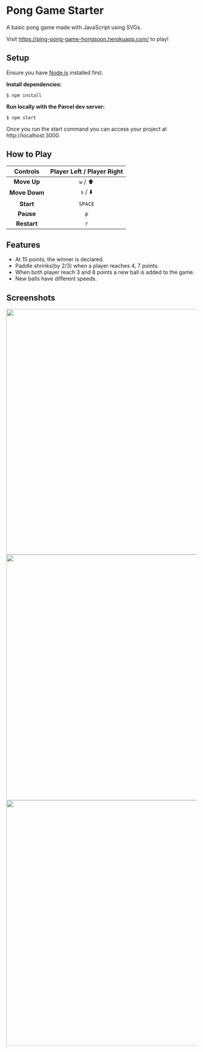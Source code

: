 # Pong Game Starter

A basic pong game made with JavaScript using SVGs.

Visit https://ping-pong-game-hongsoon.herokuapp.com/ to play!

## Setup

Ensure you have [Node.js](https://nodejs.org/en/) installed first.

**Install dependencies:**

`$ npm install`

**Run locally with the Parcel dev server:**

`$ npm start`

Once you run the start command you can access your project at http://localhost:3000.


## How to Play

|   Controls   | Player Left / Player Right |
|   :------:   |     :------:         |
|    **Move Up**         | `w` / :arrow_up:       |
|      **Move Down**        | `s` / :arrow_down:       |
|      **Start**        | `SPACE`                          |
|     **Pause**        | `p`               |
|      **Restart**        | `r`            |

## Features
* At 15 points, the winner is declared.
* Paddle shrinks(by 2/3) when a player reaches 4, 7 points.
* When both player reach 3 and 8 points a new ball is added to the game.
* New balls have different speeds.

## Screenshots
<img src="https://user-images.githubusercontent.com/47882131/63314246-e0574780-c2bb-11e9-8f98-edcfc50176b6.PNG" width="650px" height="auto">
<img src="https://user-images.githubusercontent.com/47882131/63314419-6b384200-c2bc-11e9-9f1d-811d05a752bc.PNG" width="650px" height="auto">
<img src="https://user-images.githubusercontent.com/47882131/63314420-6c696f00-c2bc-11e9-9208-b95ae3f8212d.PNG" width="650px" height="auto">
